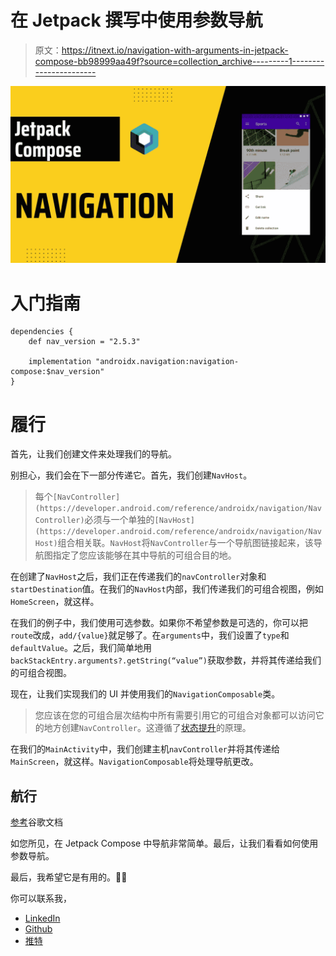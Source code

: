 # 在 Jetpack 撰写中使用参数导航

> 原文：<https://itnext.io/navigation-with-arguments-in-jetpack-compose-bb98999aa49f?source=collection_archive---------1----------------------->

![](img/81a667ccef0fe367a728c6f38c0510bf.png)

# 入门指南

```
dependencies {
    def nav_version = "2.5.3"

    implementation "androidx.navigation:navigation-compose:$nav_version"
}
```

# 履行

首先，让我们创建文件来处理我们的导航。

别担心，我们会在下一部分传递它。首先，我们创建`NavHost`。

> 每个`[NavController](https://developer.android.com/reference/androidx/navigation/NavController)`必须与一个单独的`[NavHost](https://developer.android.com/reference/androidx/navigation/NavHost)`组合相关联。`NavHost`将`NavController`与一个导航图链接起来，该导航图指定了您应该能够在其中导航的可组合目的地。

在创建了`NavHost`之后，我们正在传递我们的`navController`对象和`startDestination`值。在我们的`NavHost`内部，我们传递我们的可组合视图，例如`HomeScreen`，就这样。

在我们的例子中，我们使用可选参数。如果你不希望参数是可选的，你可以把`route`改成，`add/{value}`就足够了。在`arguments`中，我们设置了`type`和`defaultValue`。之后，我们简单地用`backStackEntry.arguments?.getString(“value”)`获取参数，并将其传递给我们的可组合视图。

现在，让我们实现我们的 UI 并使用我们的`NavigationComposable`类。

> 您应该在您的可组合层次结构中所有需要引用它的可组合对象都可以访问它的地方创建`NavController`。这遵循了[状态提升](https://developer.android.com/jetpack/compose/state#state-hoisting)的原理。

在我们的`MainActivity`中，我们创建主机`navController`并将其传递给`MainScreen`，就这样。`NavigationComposable`将处理导航更改。

## 航行

[参考](https://developer.android.com/jetpack/compose/navigation#nav-to-composable)谷歌文档

如您所见，在 Jetpack Compose 中导航非常简单。最后，让我们看看如何使用参数导航。

最后，我希望它是有用的。👋👋

你可以联系我，

*   [LinkedIn](https://www.linkedin.com/in/burak-fidan/)
*   [Github](https://github.com/MrNtlu)
*   [推特](https://twitter.com/BurakFNtlu)